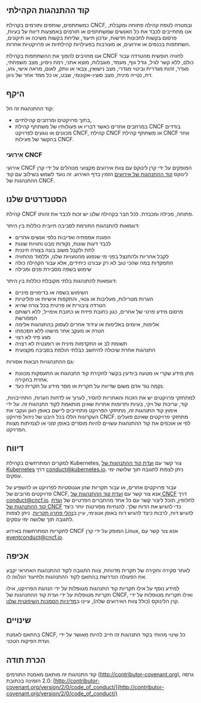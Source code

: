 ## קוד ההתנהגות הקהילתי

כמשתתפים, שותפים ותורמים בקהילת CNCF, ובמטרה לטפח קהילה פתוחה ומקבלת, אנו מתחייבים לכבד את כל האנשים שמשתתפים או תורמים באמצעות דיווח על בעיות, פרסום בקשות לתכונות חדשות, עדכון תיעוד, שליחת בקשות משיכה או תיקונים, השתתפות בכנסים או אירועים, או מעורבות בפעילויות קהילתיות או פרויקטיות אחרות.

אנו מחויבים להפוך את ההשתתפות בקהילת CNCF לחוויה חופשית מהטרדה עבור כולם, ללא קשר לגיל, גודל גוף, מעמד, מוגבלות, מוצא אתני, רמת ניסיון, מצב משפחתי, מגדר, זהות מגדרית וביטוי מגדרי, מצב נישואין, צבאי או וותק, לאום, מראה אישי, גזע, דת, נטייה מינית, מצב סוציו-אקונומי, שבט, או כל ממד אחר של גיוון.

## היקף

קוד ההתנהגות זה חל:
* בתוך פרויקטים ומרחבים קהילתיים,
* במרחבים אחרים כאשר דבריו או פעולותיו של משתתף קהילת CNCF בודדים מכוונים או נוגעים לפרויקט CNCF, קהילת CNCF או משתתף קהילת CNCF אחר בהקשר של פעילות CNCF.

### אירועי CNCF

אירועי CNCF המופקים על ידי קרן לינוקס עם צוות אירועים מקצועי מנוהלים על ידי קרן לינוקס [קוד ההתנהגות של אירועים](https://events.linuxfoundation.org/code-of-conduct/) הזמין בדף האירוע. זה נועד לשמש בשילוב עם קוד ההתנהגות של CNCF.

## הסטנדרטים שלנו

קהילת CNCF פתוחה, מכילה ומכבדת. לכל חבר בקהילה שלנו יש זכות לכבד את זהותו.

דוגמאות להתנהגות התורמת לסביבה חיובית כוללות בין היתר:

* הפגנת אמפתיה ואדיבות כלפי אנשים אחרים
* לכבד דעות שונות, נקודות מבט וחוויות שונות
* לתת ולקבל משוב בונה בצורה חיננית
* לקבל אחריות ולהתנצל בפני מי שנפגע מהטעויות שלנו, וללמוד מהחוויה
* התמקדות במה שהכי טוב לא רק עבורנו כיחידים, אלא עבור הקהילה כולה
* שימוש בשפה מסבירת פנים ומכילה

דוגמאות להתנהגות בלתי מקובלת כוללות בין היתר:

* השימוש בשפה או בדימויים מיניים
* הערות מטרילות, מעליבות או גנאי, והתקפות אישיות או פוליטיות
* הטרדה ציבורית או פרטית בכל צורה שהיא
* פרסום מידע פרטי של אחרים, כגון כתובת פיזית או כתובת אימייל, ללא רשותם המפורשת
* אלימות, איומים באלימות או עידוד אחרים לעסוק בהתנהגות אלימה
* הטרה או מעקב אחר מישהו ללא הסכמתו
* מגע פיזי לא רצוי
* תשומת לב או התקדמות מינית או רומנטית לא רצויה
* התנהגות אחרת שיכולה להיחשב כבלתי הולמת בסביבה מקצועית

גם ההתנהגויות הבאות אסורות:
* מתן מידע שקרי או מטעה ביודעין בקשר לחקירת קוד התנהגות או התעסקות מכוונת אחרת בחקירה.
* נקמה נגד אדם משום שדיווח על תקרית או מסר מידע על תקרית כעד.

למתחזקי פרויקטים יש את הזכות והאחריות להסיר, לערוך או לדחות הערות, התחייבויות, קוד, עריכות של ויקי, בעיות ותרומות אחרות שאינן מותאמת לקוד התנהגות זה.
על ידי אימוץ קוד התנהגות זה, מתחזקי הפרויקט מתחייבים ליישם באופן הוגן ועקבי את העקרונות הללו בכל היבט
של ניהול פרויקט CNCF.
מתחזקי פרויקטים שאינם פועלים לפי או אוכפים את קוד ההתנהגות עשויים להיות מוסרים באופן זמני או לצמיתות מצוות הפרויקט.

## דיווח

למקרים המתרחשים בקהילת Kubernetes, צור קשר עם [ועדת קוד ההתנהגות של Kubernetes](https://git.k8s.io/community/committee-code-of-conduct) דרך <conduct@kubernetes.io>. ניתן לצפות לתגובה תוך שלושה ימי עסקים.

עבור פרויקטים אחרים, או עבור תקריות שהן אגנוסטיות לפרויקט או להשפיע על פרויקטים מרובים של CNCF, אנא צור קשר עם [ועדת קוד ההתנהגות של CNCF](https://www.cncf.io/conduct/committee/) דרך <conduct@cncf.io>. לחלופין, תוכל ליצור קשר עם כל אחד מהחברים הפרטיים של [ועדת קוד ההתנהגות של CNCF](https://www.cncf.io/conduct/committee/) כדי להגיש את הדוח שלך. להנחיות מפורטות יותר כיצד להגיש דוח, לרבות כיצד להגיש דוח באופן אנונימי, עיין ב[נהלי פתרון תקריות](https://github.com/cncf/foundation/blob/main/code-of-conduct/coc-incident-resolution-procedures.md). ניתן לצפות לתגובה תוך שלושה ימי עסקים.

לתקריות המתרחשות באירוע CNCF המופק על ידי קרן Linux, אנא צור קשר עם <eventconduct@cncf.io>.

## אכיפה

לאחר סקירה וחקירה של תקרית מדווחת, צוות התגובה לקוד ההתנהגות האחראי יקבע את הפעולה הנדרשת בהתאם לקוד ההתנהגות ולתיעוד הנלווה לו.

למידע נוסף על אילו תקריות קוד התנהגות מטופלות על ידי הנהגת הפרויקט, אילו תקריות מטופלות על ידי ועדת קוד ההתנהגות של CNCF, ואילו תקריות מטופלות על ידי קרן הלינוקס (כולל צוות האירועים שלה), עיינו ב[מדיניות הסמכות השיפוטית שלנו](https://github.com/cncf/foundation/blob/main/code-of-conduct/coc-committee-jurisdiction-policy.md).

## שינויים

בהתאם לאמנת CNCF, כל שינוי מהותי בקוד התנהגות זה חייב להיות מאושר על ידי ועדת הפיקוח הטכני.

## הכרת תודה

קוד התנהגות זה מותאם מאמנת התורמים (http://contributor-covenant.org), גרסה 2.0 הזמינה בכתובת: [http://contributor-covenant.org/version/2/0/code_of_conduct/](http://contributor-covenant.org/version/2/0/code_of_conduct/)